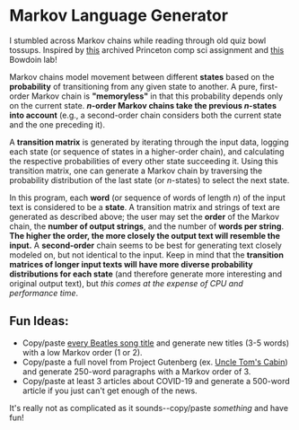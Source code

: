 # Markov Language Generator
I stumbled across Markov chains while reading through old quiz bowl tossups. Inspired by [this](https://www.cs.princeton.edu/courses/archive/spr05/cos126/assignments/markov.html) archived Princeton comp sci assignment and [this](http://www.bowdoin.edu/~sharmon/courses/3725/fall20/labs/m2_markov-chains/) Bowdoin lab!

Markov chains model movement between different **states** based on the **probability** of transitioning from any given state to another. A pure, first-order Markov chain is **"memoryless"** in that this probability depends only on the current state. ***n*-order Markov chains take the previous *n*-states into account** (e.g., a second-order chain considers both the current state and the one preceding it). 

A **transition matrix** is generated by iterating through the input data, logging each state (or sequence of states in a higher-order chain), and calculating the respective probabilities of every other state succeeding it. Using this transition matrix, one can generate a Markov chain by traversing the probability distribution of the last state (or *n*-states) to select the next state. 

In this program, each **word** (or sequence of words of length *n*) of the input text is considered to be a **state**. A transition matrix and strings of text are generated as described above; the user may set the **order** of the Markov chain, the **number of output strings**, and the number of **words per string**. **The higher the order, the more closely the output text will resemble the input.** A **second-order** chain seems to be best for generating text closely modeled on, but not identical to the input. Keep in mind that the **transition matrices of longer input texts will have more diverse probability distributions for each state** (and therefore generate more interesting and original output text), but *this comes at the expense of CPU and performance time*. 

## Fun Ideas:
- Copy/paste [every Beatles song title](https://songs-tube.net/artist.php?id=16282video-links/) and generate new titles (3-5 words) with a low Markov order (1 or 2).
- Copy/paste a full novel from Project Gutenberg (ex. [Uncle Tom's Cabin](https://www.gutenberg.org/cache/epub/11171/pg11171.txt)) and generate 250-word paragraphs with a Markov order of 3.
- Copy/paste at least 3 articles about COVID-19 and generate a 500-word article if you just can't get enough of the news.

It's really not as complicated as it sounds--copy/paste *something* and have fun!
